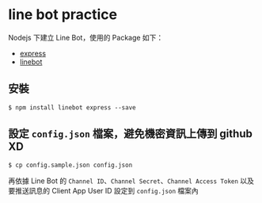 # line bot practice
Nodejs 下建立 Line Bot，使用的 Package 如下：

- [express](https://www.npmjs.com/package/express)
- [linebot](https://www.npmjs.com/package/linebot)

## 安裝

    $ npm install linebot express --save


## 設定 `config.json` 檔案，避免機密資訊上傳到 github XD

    $ cp config.sample.json config.json

再依據 Line Bot 的 `Channel ID`、`Channel Secret`、`Channel Access Token` 以及要推送訊息的 Client App User ID 設定到 `config.json` 檔案內
